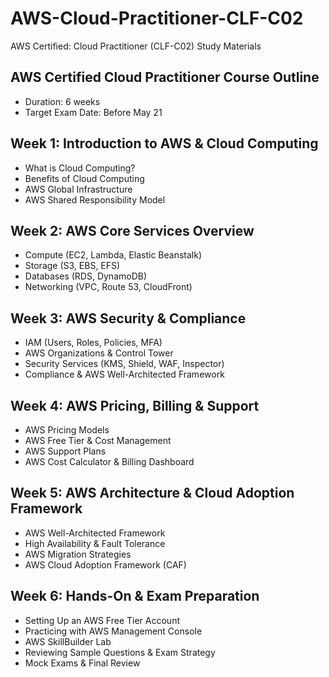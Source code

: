 # AWS-Cloud-Practitioner-CLF-C02
AWS Certified: Cloud Practitioner (CLF-C02) Study Materials

## AWS Certified Cloud Practitioner Course Outline
- Duration: 6 weeks
- Target Exam Date: Before May 21

## Week 1: Introduction to AWS & Cloud Computing
- What is Cloud Computing?
- Benefits of Cloud Computing
- AWS Global Infrastructure
- AWS Shared Responsibility Model

## Week 2: AWS Core Services Overview
- Compute (EC2, Lambda, Elastic Beanstalk)
- Storage (S3, EBS, EFS)
- Databases (RDS, DynamoDB)
- Networking (VPC, Route 53, CloudFront)

## Week 3: AWS Security & Compliance
- IAM (Users, Roles, Policies, MFA)
- AWS Organizations & Control Tower
- Security Services (KMS, Shield, WAF, Inspector)
- Compliance & AWS Well-Architected Framework

## Week 4: AWS Pricing, Billing & Support
- AWS Pricing Models
- AWS Free Tier & Cost Management
- AWS Support Plans
- AWS Cost Calculator & Billing Dashboard

## Week 5: AWS Architecture & Cloud Adoption Framework
- AWS Well-Architected Framework
- High Availability & Fault Tolerance
- AWS Migration Strategies
- AWS Cloud Adoption Framework (CAF)

## Week 6: Hands-On & Exam Preparation
- Setting Up an AWS Free Tier Account
- Practicing with AWS Management Console
- AWS SkillBuilder Lab
- Reviewing Sample Questions & Exam Strategy
- Mock Exams & Final Review
